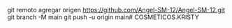 git remoto agregar origen https://github.com/Angel-SM-12/Angel-SM-12.git
 git branch -M main 
git push -u origin main# COSMETICOS.KRISTY
